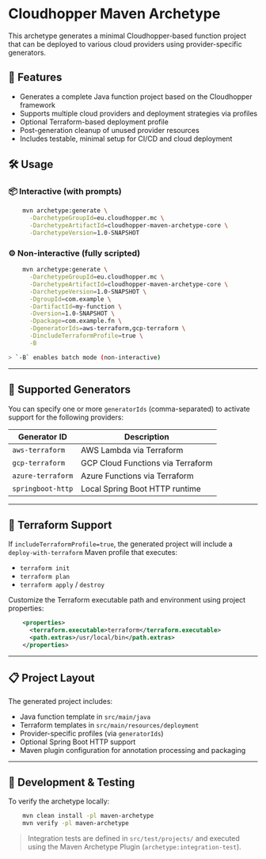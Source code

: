 # Cloudhopper Maven Archetype

This archetype generates a minimal Cloudhopper-based function project that can be deployed to various cloud providers using provider-specific generators.

## 🚀 Features

- Generates a complete Java function project based on the Cloudhopper framework
- Supports multiple cloud providers and deployment strategies via profiles
- Optional Terraform-based deployment profile
- Post-generation cleanup of unused provider resources
- Includes testable, minimal setup for CI/CD and cloud deployment

## 🛠 Usage

### 📦 Interactive (with prompts)

```sh
    mvn archetype:generate \
      -DarchetypeGroupId=eu.cloudhopper.mc \
      -DarchetypeArtifactId=cloudhopper-maven-archetype-core \
      -DarchetypeVersion=1.0-SNAPSHOT
```

### ⚙️ Non-interactive (fully scripted)

```sh
    mvn archetype:generate \
      -DarchetypeGroupId=eu.cloudhopper.mc \
      -DarchetypeArtifactId=cloudhopper-maven-archetype-core \
      -DarchetypeVersion=1.0-SNAPSHOT \
      -DgroupId=com.example \
      -DartifactId=my-function \
      -Dversion=1.0-SNAPSHOT \
      -Dpackage=com.example.fn \
      -DgeneratorIds=aws-terraform,gcp-terraform \
      -DincludeTerraformProfile=true \
      -B

> `-B` enables batch mode (non-interactive)
```
---

## 🧩 Supported Generators

You can specify one or more `generatorIds` (comma-separated) to activate support for the following providers:

| Generator ID       | Description                         |
|--------------------|-------------------------------------|
| `aws-terraform`     | AWS Lambda via Terraform             |
| `gcp-terraform`     | GCP Cloud Functions via Terraform    |
| `azure-terraform`   | Azure Functions via Terraform        |
| `springboot-http`   | Local Spring Boot HTTP runtime       |

---

## 🧪 Terraform Support

If `includeTerraformProfile=true`, the generated project will include a `deploy-with-terraform` Maven profile that executes:

- `terraform init`
- `terraform plan`
- `terraform apply` / `destroy`

Customize the Terraform executable path and environment using project properties:
```xml
    <properties>
      <terraform.executable>terraform</terraform.executable>
      <path.extras>/usr/local/bin</path.extras>
    </properties>
```
---

## 📋 Project Layout

The generated project includes:

- Java function template in `src/main/java`
- Terraform templates in `src/main/resources/deployment`
- Provider-specific profiles (via `generatorIds`)
- Optional Spring Boot HTTP support
- Maven plugin configuration for annotation processing and packaging

---

## 🧪 Development & Testing

To verify the archetype locally:
```sh
    mvn clean install -pl maven-archetype
    mvn verify -pl maven-archetype
```
> Integration tests are defined in `src/test/projects/` and executed using the Maven Archetype Plugin (`archetype:integration-test`).


